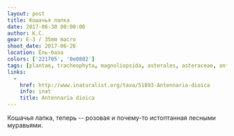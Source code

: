 ```yaml
---
layout: post
title: Кошачья лапка
date: 2017-06-30 00:00:00
author: К.С.
gear: E-3 / 35mm macro
shoot_date: 2017-06-26
location: Ёль-база
colors: ['221705', '0e0802']
tags: [plantae, tracheophyta, magnoliopsida, asterales, asteraceae, antennaria, antennaria dioica]
links:
  -
    href: http://www.inaturalist.org/taxa/51893-Antennaria-dioica
    info: inat
    title: Antennaria dioica
---
```

Кошачья лапка, теперь -- розовая и почему-то истоптанная лесными муравьями.
